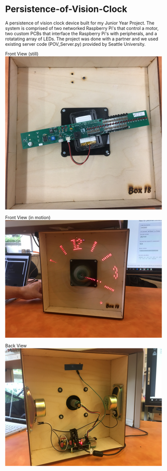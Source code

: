 # Persistence-of-Vision-Clock
A persistence of vision clock device built for my Junior Year Project. The system is comprised of two networked Raspberry Pi's that control a motor, two custom PCBs that interface the Raspberry Pi's with peripherals, and a rotatating array of LEDs. The project was done with a partner and we used existing server code (POV_Server.py) provided by Seattle University. 

Front View (still)
![Front](https://github.com/carregh1/Persistence-of-Vision-Clock/blob/master/IMG_3729.jpg)

Front View (in motion)
![Motion](https://github.com/carregh1/Persistence-of-Vision-Clock/blob/master/IMG_3722.JPG)

Back View
![Back](https://github.com/carregh1/Persistence-of-Vision-Clock/blob/master/IMG_3726.JPG)
